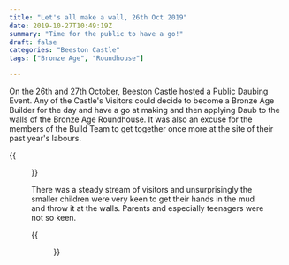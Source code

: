 ```yaml
---
title: "Let's all make a wall, 26th Oct 2019"
date: 2019-10-27T10:49:19Z
summary: "Time for the public to have a go!"
draft: false
categories: "Beeston Castle"
tags: ["Bronze Age", "Roundhouse"]

---
```

On the 26th and 27th October, Beeston Castle hosted a Public Daubing Event. Any of the 
Castle's Visitors could decide to become a Bronze Age Builder for the day and 
have a go at making and then applying Daub to the walls of the Bronze Age
Roundhouse. It was also an excuse for the members of the Build Team to get 
together once more at the site of their past year's labours.

{{<figure src="../family-daubing.jpg" caption="Family Fun daubing the wall.">}}

There was a steady stream of visitors and unsurprisingly the smaller children were very keen
to get their hands in the mud and throw it at the walls. Parents and especially teenagers 
were not so keen.

{{<figure src="../the-finished-house.jpg" caption="And just because I like looking at, the finished house once again :)">}}